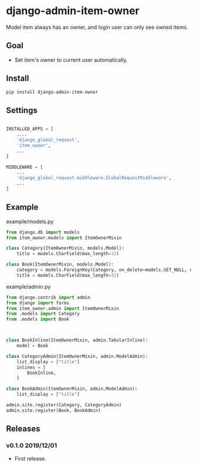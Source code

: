 # django-admin-item-owner

Model item always has an owner, and login user can only see owned items.

## Goal

- Set item's owner to current user automatically.

## Install

```bash
pip install django-admin-item-owner
```

## Settings

```python

INSTALLED_APPS = [
    ....
    'django_global_request',
    'item_owner',
    ...
]

MIDDLEWARE = [
    ...
    'django_global_request.middleware.GlobalRequestMiddleware',
    ...
]
```

## Example

example/models.py

```python
from django.db import models
from item_owner.models import ItemOwnerMixin

class Category(ItemOwnerMixin, models.Model):
    title = models.CharField(max_length=32)

class Book(ItemOwnerMixin, models.Model):
    category = models.ForeignKey(Category, on_delete=models.SET_NULL, null=True, blank=True, related_name="books")
    title = models.CharField(max_length=32)
```

example/admin.py


```python
from django.contrib import admin
from django import forms
from item_owner.admin import ItemOwnerMixin
from .models import Category
from .models import Book



class BookInline(ItemOwnerMixin, admin.TabularInline):
    model = Book

class CategoryAdmin(ItemOwnerMixin, admin.ModelAdmin):
    list_display = ["title"]
    inlines = [
        BookInline,
    ]

class BookAdmin(ItemOwnerMixin, admin.ModelAdmin):
    list_display = ["title"]

admin.site.register(Category, CategoryAdmin)
admin.site.register(Book, BookAdmin)
```

## Releases


### v0.1.0 2019/12/01

- First release.
